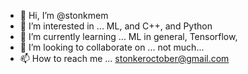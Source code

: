- 👋 Hi, I’m @stonkmem
- 👀 I’m interested in ... ML, and C++, and Python
- 🌱 I’m currently learning ... ML in general, Tensorflow,
- 💞️ I’m looking to collaborate on ... not much...
- 📫 How to reach me ... stonkeroctober@gmail.com

<!---
stonkmem/stonkmem is a ✨ special ✨ repository because its `README.md` (this file) appears on your GitHub profile.
You can click the Preview link to take a look at your changes.
--->
